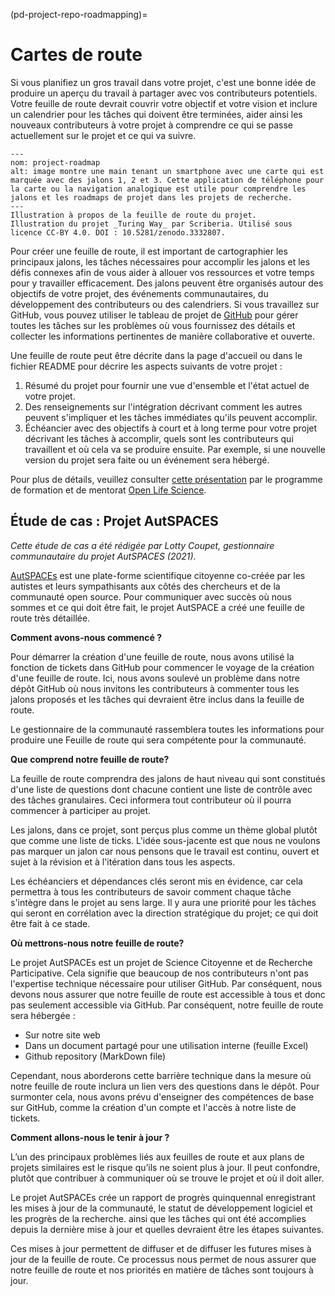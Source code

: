 (pd-project-repo-roadmapping)=
# Cartes de route

Si vous planifiez un gros travail dans votre projet, c'est une bonne idée de produire un aperçu du travail à partager avec vos contributeurs potentiels. Votre feuille de route devrait couvrir votre objectif et votre vision et inclure un calendrier pour les tâches qui doivent être terminées, aider ainsi les nouveaux contributeurs à votre projet à comprendre ce qui se passe actuellement sur le projet et ce qui va suivre.

```{figure} ../../figures/project-roadmap.*
---
nom: project-roadmap
alt: image montre une main tenant un smartphone avec une carte qui est marquée avec des jalons 1, 2 et 3. Cette application de téléphone pour la carte ou la navigation analogique est utile pour comprendre les jalons et les roadmaps de projet dans les projets de recherche.
---
Illustration à propos de la feuille de route du projet.
Illustration du projet _Turing Way_ par Scriberia. Utilisé sous licence CC-BY 4.0. DOI : 10.5281/zenodo.3332807.
```

Pour créer une feuille de route, il est important de cartographier les principaux jalons, les tâches nécessaires pour accomplir les jalons et les défis connexes afin de vous aider à allouer vos ressources et votre temps pour y travailler efficacement. Des jalons peuvent être organisés autour des objectifs de votre projet, des événements communautaires, du développement des contributeurs ou des calendriers. Si vous travaillez sur GitHub, vous pouvez utiliser le tableau de projet de [GitHub](https://help.github.com/en/articles/tracking-the-progress-of-your-work-with-project-boards) pour gérer toutes les tâches sur les problèmes où vous fournissez des détails et collecter les informations pertinentes de manière collaborative et ouverte.

Une feuille de route peut être décrite dans la page d'accueil ou dans le fichier README pour décrire les aspects suivants de votre projet :

1. Résumé du projet pour fournir une vue d'ensemble et l'état actuel de votre projet.
2. Des renseignements sur l'intégration décrivant comment les autres peuvent s'impliquer et les tâches immédiates qu'ils peuvent accomplir.
3. Échéancier avec des objectifs à court et à long terme pour votre projet décrivant les tâches à accomplir, quels sont les contributeurs qui travaillent et où cela va se produire ensuite. Par exemple, si une nouvelle version du projet sera faite ou un événement sera hébergé.

Pour plus de détails, veuillez consulter [cette présentation](https://docs.google.com/presentation/d/e/2PACX-1vSMCLWnN1_lO4ofD9cCjN9TJxyHYIvBFfgarOlwi95G4JJ5m672v-sYFbvfRyHPag83XviEJBrIecga/pub?start=false&loop=false&delayms=3000) par le programme de formation et de mentorat [Open Life Science](https://openlifesci.org/).

## Étude de cas : Projet AutSPACES

*Cette étude de cas a été rédigée par Lotty Coupet, gestionnaire communautaire du projet AutSPACES (2021).*

[AutSPACEs](https://github.com/alan-turing-institute/AutSPACEs) est une plate-forme scientifique citoyenne co-créée par les autistes et leurs sympathisants aux côtés des chercheurs et de la communauté open source. Pour communiquer avec succès où nous sommes et ce qui doit être fait, le projet AutSPACE a créé une feuille de route très détaillée.

**Comment avons-nous commencé ?**

Pour démarrer la création d'une feuille de route, nous avons utilisé la fonction de tickets dans GitHub pour commencer le voyage de la création d'une feuille de route. Ici, nous avons soulevé un problème dans notre dépôt GitHub où nous invitons les contributeurs à commenter tous les jalons proposés et les tâches qui devraient être inclus dans la feuille de route.

Le gestionnaire de la communauté rassemblera toutes les informations pour produire une Feuille de route qui sera compétente pour la communauté.

**Que comprend notre feuille de route?**

La feuille de route comprendra des jalons de haut niveau qui sont constitués d'une liste de questions dont chacune contient une liste de contrôle avec des tâches granulaires. Ceci informera tout contributeur où il pourra commencer à participer au projet.

Les jalons, dans ce projet, sont perçus plus comme un thème global plutôt que comme une liste de ticks. L'idée sous-jacente est que nous ne voulons pas marquer un jalon car nous pensons que le travail est continu, ouvert et sujet à la révision et à l'itération dans tous les aspects.

Les échéanciers et dépendances clés seront mis en évidence, car cela permettra à tous les contributeurs de savoir comment chaque tâche s'intègre dans le projet au sens large. Il y aura une priorité pour les tâches qui seront en corrélation avec la direction stratégique du projet; ce qui doit être fait à ce stade.

**Où mettrons-nous notre feuille de route?**

Le projet AutSPACEs est un projet de Science Citoyenne et de Recherche Participative. Cela signifie que beaucoup de nos contributeurs n'ont pas l'expertise technique nécessaire pour utiliser GitHub. Par conséquent, nous devons nous assurer que notre feuille de route est accessible à tous et donc pas seulement accessible via GitHub. Par conséquent, notre feuille de route sera hébergée :
- Sur notre site web
- Dans un document partagé pour une utilisation interne (feuille Excel)
- Github repository (MarkDown file)

Cependant, nous aborderons cette barrière technique dans la mesure où notre feuille de route inclura un lien vers des questions dans le dépôt. Pour surmonter cela, nous avons prévu d'enseigner des compétences de base sur GitHub, comme la création d'un compte et l'accès à notre liste de tickets.

**Comment allons-nous le tenir à jour ?**

L’un des principaux problèmes liés aux feuilles de route et aux plans de projets similaires est le risque qu’ils ne soient plus à jour. Il peut confondre, plutôt que contribuer à communiquer où se trouve le projet et où il doit aller.

Le projet AutSPACEs crée un rapport de progrès quinquennal enregistrant les mises à jour de la communauté, le statut de développement logiciel et les progrès de la recherche. ainsi que les tâches qui ont été accomplies depuis la dernière mise à jour et quelles devraient être les étapes suivantes.

Ces mises à jour permettent de diffuser et de diffuser les futures mises à jour de la feuille de route. Ce processus nous permet de nous assurer que notre feuille de route et nos priorités en matière de tâches sont toujours à jour.
